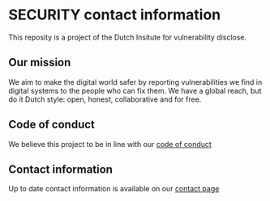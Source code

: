 SECURITY contact information
============================
This reposity is a project of the Dutch Insitute for vulnerability disclose.

Our mission
-----------
We aim to make the digital world safer by reporting vulnerabilities we find in digital systems to the people who can fix them. We have a global reach, but do it Dutch style: open, honest, collaborative and for free.

Code of conduct
---------------
We believe this project to be in line with our [code of conduct](https://www.divd.nl/divd-nl/code/)

Contact information
-------------------
Up to date contact information is available on our [contact page](https://www.divd.nl/contact/)